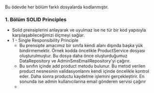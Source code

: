 <p1> Bu ödevde her bölüm farklı dosyalarda kodlanmıştır.  </p1>
<h3> 1. Bölüm SOLID Principles</h3>

- Solid prensiplerini anlayarak ve uyulmaz ise ne tür bir kod yapısıyla karşılaşabileceğimizi ölçmeyi sağlar.
- 1 - Single Responsibility Principle
  - Bu prensipte amacımız bir sınıfa kendi alanı dışında başka yük bindirmemektir. Örnek kodda öncelikle ProductService dosyası oluşturulmuştur. Bu dosya daha önce oluşturduğumuz DataRepository ve AdminSmsEmailRepository'yi çağırır.
  - Bu sınıfın içinde add product metodu bulunur. Bu metod verilen product nesnesinin validasyonlarını kendi içinde öncelikle kontrol eder. Daha sonra productu kaydetme işlemini gerçekleştirir. En sonunda ise admin kullanıcılarına email gönderen servisi çağırır
  - 
